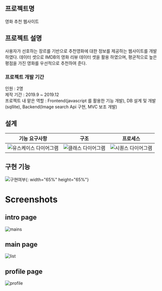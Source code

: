 ## 프로젝트명
영화 추천 웹사이트

## 프로젝트 설명
사용자가 선호하는 장르를 기반으로 추천영화에 대한 정보를 제공하는 웹사이트를 개발하였다.
데이터 셋으로 IMDB의 영화 리뷰 데이터 셋을 활용 하였으며, 평균적으로 높은 평점을 가진 영화를 우선적으로
추천하여 준다.

### 프로젝트 개발 기간
인원 : 2명   
제작 기간 : 2019.9 ~ 2019.12   
프로젝트 내 맡은 역할 : Frontend(javascript 를 활용한 기능 개발), DB 설계 및 개발(sqllite), Backend(Image search Api 구현, MVC 보조 개발)   

## 설계
|기능 요구사항|구조|프로세스|
|---|---|---|
|![유스케이스 다이어그램](https://user-images.githubusercontent.com/55237012/90137017-fc4ad780-ddaf-11ea-8f01-147425f7f164.png)|![클래스 다이어그램](https://user-images.githubusercontent.com/55237012/90137020-fd7c0480-ddaf-11ea-8f24-53c2b1a66235.png)|![시퀀스 다이어그램](https://user-images.githubusercontent.com/55237012/90137023-fe149b00-ddaf-11ea-9f08-3d0463b08a95.png)|

## 구현 기능
![구현여부](https://user-images.githubusercontent.com/55237012/90137290-6a8f9a00-ddb0-11ea-9449-83984ea540ad.PNG){: width="65%" height="65%"}

# Screenshots
## intro page 
![mains](https://user-images.githubusercontent.com/55237012/73512006-492a1a80-442b-11ea-934f-109f24a14442.PNG)
## main page
![list](https://user-images.githubusercontent.com/55237012/73512026-5ba45400-442b-11ea-9cfd-1239acb3ea03.PNG)
## profile page
![profile](https://user-images.githubusercontent.com/55237012/73512028-5cd58100-442b-11ea-9c63-0c616c43c964.PNG)


